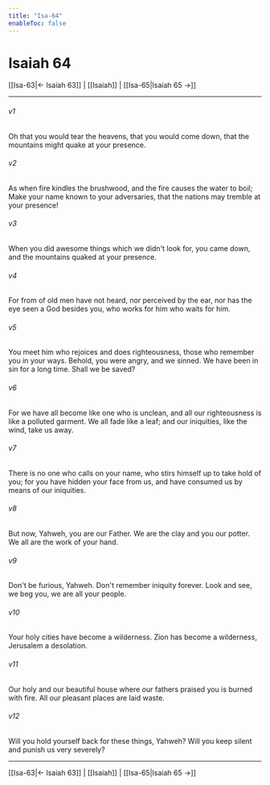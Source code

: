 ```yaml
---
title: "Isa-64"
enableToc: false
---
```

# Isaiah 64

[[Isa-63|← Isaiah 63]] | [[Isaiah]] | [[Isa-65|Isaiah 65 →]]
***



###### v1 
Oh that you would tear the heavens, that you would come down, that the mountains might quake at your presence. 

###### v2 
As when fire kindles the brushwood, and the fire causes the water to boil; Make your name known to your adversaries, that the nations may tremble at your presence! 

###### v3 
When you did awesome things which we didn't look for, you came down, and the mountains quaked at your presence. 

###### v4 
For from of old men have not heard, nor perceived by the ear, nor has the eye seen a God besides you, who works for him who waits for him. 

###### v5 
You meet him who rejoices and does righteousness, those who remember you in your ways. Behold, you were angry, and we sinned. We have been in sin for a long time. Shall we be saved? 

###### v6 
For we have all become like one who is unclean, and all our righteousness is like a polluted garment. We all fade like a leaf; and our iniquities, like the wind, take us away. 

###### v7 
There is no one who calls on your name, who stirs himself up to take hold of you; for you have hidden your face from us, and have consumed us by means of our iniquities. 

###### v8 
But now, Yahweh, you are our Father. We are the clay and you our potter. We all are the work of your hand. 

###### v9 
Don't be furious, Yahweh. Don't remember iniquity forever. Look and see, we beg you, we are all your people. 

###### v10 
Your holy cities have become a wilderness. Zion has become a wilderness, Jerusalem a desolation. 

###### v11 
Our holy and our beautiful house where our fathers praised you is burned with fire. All our pleasant places are laid waste. 

###### v12 
Will you hold yourself back for these things, Yahweh? Will you keep silent and punish us very severely?

***
[[Isa-63|← Isaiah 63]] | [[Isaiah]] | [[Isa-65|Isaiah 65 →]]

